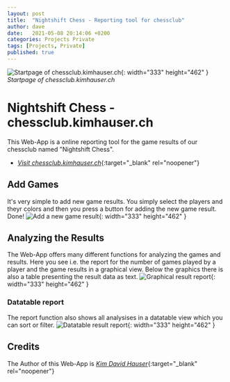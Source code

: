 ```yaml
---
layout: post
title:  "Nightshift Chess - Reporting tool for chessclub"
author: dave
date:   2021-05-08 20:14:06 +0200
categories: Projects Private
tags: [Projects, Private]
published: true
---
```


![Startpage of chessclub.kimhauser.ch](../../assets/img/projects/chessclub/01-Chessclub-Add-Game-View-2023-03-30.png){: width="333" height="462" }
_Startpage of chessclub.kimhauser.ch_

# Nightshift Chess - chessclub.kimhauser.ch
This Web-App is a online reporting tool for the game results of our chessclub named "Nightshift Chess".
- [_Visit chessclub.kimhauser.ch_](https://chessclub.kimhauser.ch){:target="_blank" rel="noopener"}

## Add Games
It's very simple to add new game results. You simply select the players and theyr colors and then you press a button for adding the new game result. Done!
![Add a new game result](../../assets/img/projects/chessclub/03-Chessclub-Add-Game-View-2023-03-30.png){: width="333" height="462" }

## Analyzing the Results
The Web-App offers many different functions for analyzing the games and results. Here you see i.e. the report for the number of games played by a player and the game results in a graphical view. Below the graphics there is also a table presenting the result data as text.
![Graphical result report](../../assets/img/projects/chessclub/02-Chessclub-Report-Games-View-2023-03-30.png){: width="333" height="462" }

### Datatable report
The report function also shows all analysises in a datatable view which you can sort or filter.
![Datatable result report](../../assets/img/projects/chessclub/04-Chessclub-Report-Games-TableView-2023-03-30.png){: width="333" height="462" }

## Credits
The Author of this Web-App is [_Kim David Hauser_](https://kimhauser.ch){:target="_blank" rel="noopener"}